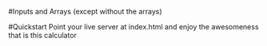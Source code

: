 #Inputs and Arrays
(except without the arrays)

#Quickstart
Point your live server at index.html and enjoy the awesomeness that is this calculator

